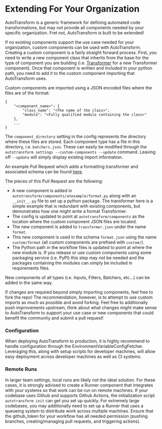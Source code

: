 # **Extending For Your Organization**

AutoTransform is a generic framework for defining automated code transformations, but may not provide all components needed by your specific organization. Fret not, AutoTransform is built to be extended!

If no existing components support the use case needed for your organization, custom components can be used with AutoTransform. Creating a custom component is a fairly straight forward process. First, you need to write a new component class that inherits from the base for the type of component you are building (i.e. [Transformer](https://github.com/nathro/AutoTransform/blob/master/src/python/autotransform/transformer/base.py) for a new Transformer component). Once that component is written and included in your python path, you need to add it to the custom component importing that AutoTransform uses.

Custom components are imported using a JSON encoded files where the files are of the format:
```
{
    "<component_name>": {
        "class_name": "<The name of the class>",
        "module": "<Fully qualified module containing the class>"
    },
    ...
}
```
The `component_directory` setting in the config represents the directory where these files are stored. Each component type has a file in this directory, i.e. `batchers.json`. These can easily be modified through the `autotransform settings --custom-components --update` command. Leaving off `--update` will simply display existing import information.

An example Pull Request which adds a formatting transformer and associated schema can be found [here](https://github.com/nathro/ATTest/pull/32).

The pieces of this Pull Request are the following:
 - A new component is added in `autotransform/components/atexample/format.py` along with an `__init__.py` file to set up a python package. The transformer here is a simple example that is redundant with existing components, but demonstrates how one might write a format Transformer.
 - The config is updated to point at `autotransform/components` as the location where the custom component JSON files are located.
 - The new component is added to `transformer.json` under the name `format`.
 - This new component is used in the schema `format.json` using the name `custom/format` (all custom components are prefixed with `custom/`).
 - The Python path in the workflow files is updated to point at where the new module is. If you release or use custom components using some packaging service (i.e. PyPI) this step may not be needed and the packages containing the modules can simply be included in requirements files.

New components of all types (i.e. Inputs, Filters, Batchers, etc...) can be added in the same way.

If changes are required beyond simply importing components, feel free to fork the repo! The recommendation, however, is to attempt to use custom imports as much as possible and avoid forking. Feel free to additionally push improvements upstream, think about what changes might make sense to AutoTransform to support your use case or new components that could benefit the community and submit a pull request!

### **Configuration**

When deploying AutoTransform to production, it is highly recommend to handle configuration through the EnvironmentVariableConfigFetcher. Leveraging this, along with setup scripts for developer machines, will allow easy deployment across developer machines as well as CI systems.

### **Remote Runs**

In larger team settings, local runs are likely not the ideal solution. For these cases, it is strongly advised to create a Runner component that integrates with your systems so that work can be run on remote machines. If your codebase uses Github and supports Github Actions, the initialization script `autotransform init` can get you set up quickly. For extremely large codebases, you may additionally need to set up a Runner that uses a queueing system to distribute work across multiple machines. Ensure that the github_token for your workflow has all needed permission (pushing branches, creating/managing pull requests, and triggering actions).